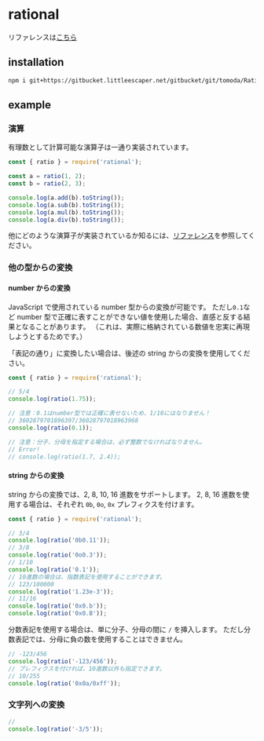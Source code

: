 # rational

リファレンスは[こちら](https://gitbucket.littleescaper.net/gitbucket/tomoda/Rational/pages/index.html)

## installation

```sh
npm i git+https://gitbucket.littleescaper.net/gitbucket/git/tomoda/Rational.git
```

## example

### 演算

有理数として計算可能な演算子は一通り実装されています。

```js
const { ratio } = require('rational');

const a = ratio(1, 2);
const b = ratio(2, 3);

console.log(a.add(b).toString());
console.log(a.sub(b).toString());
console.log(a.mul(b).toString());
console.log(a.div(b).toString());
```

他にどのような演算子が実装されているか知るには、[リファレンス](https://gitbucket.littleescaper.net/gitbucket/tomoda/Rational/pages/index.html)を参照してください。

### 他の型からの変換

#### number からの変換

JavaScript で使用されている number 型からの変換が可能です。
ただし`0.1`など number 型で正確に表すことができない値を使用した場合、直感と反する結果となることがあります。
（これは、実際に格納されている数値を忠実に再現しようとするためです。）

「表記の通り」に変換したい場合は、後述の string からの変換を使用してください。

```js
const { ratio } = require('rational');

// 5/4
console.log(ratio(1.75));

// 注意：0.1はnumber型では正確に表せないため、1/10にはなりません！
// 3602879701896397/36028797018963968
console.log(ratio(0.1));

// 注意：分子、分母を指定する場合は、必ず整数でなければなりません。
// Error!
// console.log(ratio(1.7, 2.4));
```

#### string からの変換

string からの変換では、2, 8, 10, 16 進数をサポートします。
2, 8, 16 進数を使用する場合は、それぞれ `0b`, `0o`, `0x` プレフィクスを付けます。

```js
const { ratio } = require('rational');

// 3/4
console.log(ratio('0b0.11'));
// 3/8
console.log(ratio('0o0.3'));
// 1/10
console.log(ratio('0.1'));
// 10進数の場合は、指数表記を使用することができます。
// 123/100000
console.log(ratio('1.23e-3'));
// 11/16
console.log(ratio('0x0.b'));
console.log(ratio('0x0.B'));
```

分数表記を使用する場合は、単に分子、分母の間に `/` を挿入します。
ただし分数表記では、分母に負の数を使用することはできません。

```js
// -123/456
console.log(ratio('-123/456'));
// プレフィクスを付ければ、10進数以外も指定できます。
// 10/255
console.log(ratio('0x0a/0xff'));
```

### 文字列への変換

```js
//
console.log(ratio('-3/5'));
```
